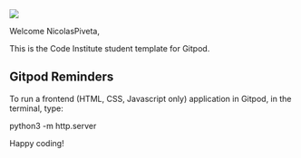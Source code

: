 <img src="https://codeinstitute.s3.amazonaws.com/fullstack/ci_logo_small.png" style="margin: 0;">

Welcome NicolasPiveta,

This is the Code Institute student template for Gitpod. 

## Gitpod Reminders

To run a frontend (HTML, CSS, Javascript only) application in Gitpod, in the terminal, type:

python3 -m http.server


Happy coding!
